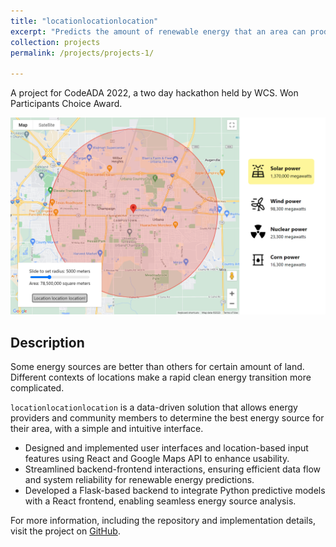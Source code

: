 ```yaml
---
title: "locationlocationlocation"
excerpt: "Predicts the amount of renewable energy that an area can produce by Python API and a web interface.<br/><img src='/images/locationlocationlocation.jpg'>"
collection: projects
permalink: /projects/projects-1/

---
```

A project for CodeADA 2022, a two day hackathon held by WCS. Won Participants Choice Award.

![locationlocationlocation Screenshot 1](/images/locationlocationlocation.jpg)
## Description
Some energy sources are better than others for certain amount of land. Different contexts of locations make a rapid 
clean energy transition more complicated.

`locationlocationlocation` is a data-driven solution that allows energy providers and community members to determine 
the best energy source for their area, with a simple and intuitive interface.

- Designed and implemented user interfaces and location-based input features using React and Google Maps API to enhance usability.
- Streamlined backend-frontend interactions, ensuring efficient data flow and system reliability for renewable energy predictions.
- Developed a Flask-based backend to integrate Python predictive models with a React frontend, enabling seamless energy source analysis.


For more information, including the repository and implementation details, visit the project on [GitHub](https://github.com/sbaek21/locationlocationlocation).

<!-- 
---
title: "locationlocationlocation"
collection: projects
permalink: /projects/projects-1/
excerpt: 'Predicts the amount of renewable energy that an area can produce by Python API and a web interface.'
date: 2022-10-16
venue: 'University of Illinois Urbana-Champaign'
header:
  teaser: "locationlocationlocation.jpg"
--- -->